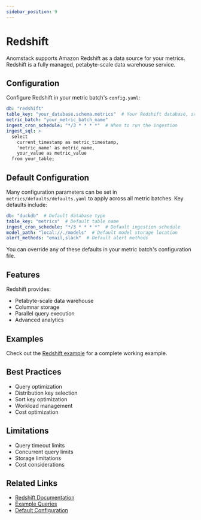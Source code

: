 ```yaml
---
sidebar_position: 9
---
```


# Redshift

Anomstack supports Amazon Redshift as a data source for your metrics. Redshift is a fully managed, petabyte-scale data warehouse service.

## Configuration

Configure Redshift in your metric batch's `config.yaml`:

```yaml
db: "redshift"
table_key: "your_database.schema.metrics"  # Your Redshift database, schema, and table
metric_batch: "your_metric_batch_name"
ingest_cron_schedule: "*/3 * * * *"  # When to run the ingestion
ingest_sql: >
  select
    current_timestamp as metric_timestamp,
    'metric_name' as metric_name,
    your_value as metric_value
  from your_table;
```

## Default Configuration

Many configuration parameters can be set in `metrics/defaults/defaults.yaml` to apply across all metric batches. Key defaults include:

```yaml
db: "duckdb"  # Default database type
table_key: "metrics"  # Default table name
ingest_cron_schedule: "*/3 * * * *"  # Default ingestion schedule
model_path: "local://./models"  # Default model storage location
alert_methods: "email,slack"  # Default alert methods
```

You can override any of these defaults in your metric batch's configuration file.

## Features

Redshift provides:
- Petabyte-scale data warehouse
- Columnar storage
- Parallel query execution
- Advanced analytics

## Examples

Check out the [Redshift example](https://github.com/andrewm4894/anomstack/tree/main/metrics/examples/redshift) for a complete working example.

## Best Practices

- Query optimization
- Distribution key selection
- Sort key optimization
- Workload management
- Cost optimization

## Limitations

- Query timeout limits
- Concurrent query limits
- Storage limitations
- Cost considerations

## Related Links

- [Redshift Documentation](https://docs.aws.amazon.com/redshift/)
- [Example Queries](https://github.com/andrewm4894/anomstack/tree/main/metrics/examples/redshift)
- [Default Configuration](https://github.com/andrewm4894/anomstack/tree/main/metrics/defaults/defaults.yaml) 